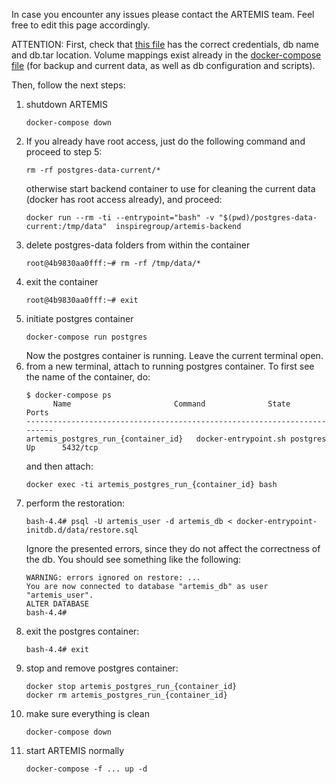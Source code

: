 In case you encounter any issues please contact the ARTEMIS team. Feel free to edit this page accordingly.

ATTENTION: First, check that [this file](https://github.com/FORTH-ICS-INSPIRE/artemis/blob/master/other/db/data/restore.sql) has the correct credentials, db name and db.tar location.
Volume mappings exist already in the [docker-compose file](https://github.com/FORTH-ICS-INSPIRE/artemis/blob/master/docker-compose.yaml#L467) (for backup and current data, as well as db configuration and scripts).

Then, follow the next steps:

1. shutdown ARTEMIS
   ```
   docker-compose down
   ```
2. If you already have root access, just do the following command and proceed to step 5:
   ```
   rm -rf postgres-data-current/*
   ```
   otherwise start backend container to use for cleaning the current data (docker has root access already), and proceed:
   ```
   docker run --rm -ti --entrypoint="bash" -v "$(pwd)/postgres-data-current:/tmp/data"  inspiregroup/artemis-backend
   ```
3. delete postgres-data folders from within the container
   ```
   root@4b9830aa0fff:~# rm -rf /tmp/data/*
   ```
4. exit the container
   ```
   root@4b9830aa0fff:~# exit
   ```
5. initiate postgres container
   ```
   docker-compose run postgres
   ```
   Now the postgres container is running. Leave the current terminal open.
6. from a new terminal, attach to running postgres container. To first see the name of the container, do:
   ```
   $ docker-compose ps
         Name                       Command              State    Ports
   -------------------------------------------------------------------------
   artemis_postgres_run_{container_id}   docker-entrypoint.sh postgres   Up      5432/tcp
   ```
   and then attach:
   ```
   docker exec -ti artemis_postgres_run_{container_id} bash
   ```
7. perform the restoration:
   ```
   bash-4.4# psql -U artemis_user -d artemis_db < docker-entrypoint-initdb.d/data/restore.sql
   ```
   Ignore the presented errors, since they do not affect the correctness of the db. You should see something like the following:
   ```
   WARNING: errors ignored on restore: ...
   You are now connected to database "artemis_db" as user "artemis_user".
   ALTER DATABASE
   bash-4.4#
   ```
8. exit the postgres container:
   ```
   bash-4.4# exit
   ```
9. stop and remove postgres container:
   ```
   docker stop artemis_postgres_run_{container_id}
   docker rm artemis_postgres_run_{container_id}
   ```
10. make sure everything is clean
    ```
    docker-compose down
    ```
11. start ARTEMIS normally
    ```
    docker-compose -f ... up -d
    ```
